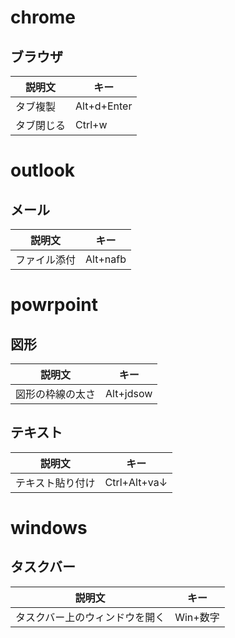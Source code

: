 # chrome
## ブラウザ
| 説明文 | キー |
| ---- | ---- |
| タブ複製 | Alt+d+Enter |
| タブ閉じる | Ctrl+w |

# outlook
## メール
| 説明文 | キー |
| ---- | ---- |
| ファイル添付 | Alt+nafb |

# powrpoint
## 図形
| 説明文 | キー |
| ---- | ---- |
| 図形の枠線の太さ | Alt+jdsow |
## テキスト
| 説明文 | キー |
| ---- | ---- |
| テキスト貼り付け | Ctrl+Alt+va↓ |

# windows
## タスクバー
| 説明文 | キー |
| ---- | ---- |
| タスクバー上のウィンドウを開く | Win+数字 |
